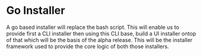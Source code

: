 # Go Installer
A go based installer will replace the bash script. This will enable us to provide first a CLI installer then using this CLI base, build a UI installer ontop of that which will be the basis of the alpha release. This will be the installer framework used to provide the core logic of both those installers. 
